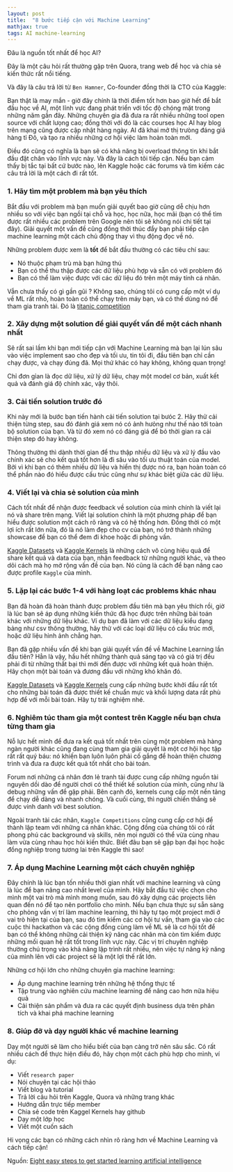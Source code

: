 ```yaml
---
layout: post
title:  "8 bước tiếp cận với Machine Learning"
mathjax: true
tags: AI machine-learning
---
```

Đâu là nguồn tốt nhất để học AI?

Đây là một câu hỏi rất thường gặp trên Quora, trang web để học và chia sẻ kiến thức rất nổi tiếng.

Và đây là câu trả lời từ `Ben Hamner`, Co-founder đồng thời là CTO của Kaggle:

Bạn thật là may mắn - giờ đây chính là thời điểm tốt hơn bao giờ hết để bắt đầu học về AI, một lĩnh vực đang phát triển với tốc độ chóng mặt trong những năm gần đây. Những chuyên gia đã đưa ra rất nhiều những tool open source với chất lưọng cao; đồng thời với đó là các courses học AI hay blog trên mạng cũng được cập nhật hàng ngày. AI đã khai mở thị trưòng đáng giá hàng tỉ Đô, và tạo ra nhiều những cơ hội việc làm hoàn toàn mới.

Điều đó cũng có nghĩa là bạn sẽ có khả năng bị overload thông tin khi bắt đầu đặt chân vào lĩnh vực này. Và đây là cách tôi tiếp cận. Nếu bạn cảm thấy bị tắc tại bất cứ bước nào, lên Kaggle hoặc các forums và tìm kiếm các câu trả lời là một cách đi rất tốt.


### 1. Hãy tìm một problem mà bạn yêu thích
Bắt đầu với problem mà bạn muốn giải quyết bao giờ cũng dễ chịu hơn nhiều so với việc bạn ngồi tại chỗ và học, học nữa, học mãi (bạn có thể tìm được rất nhiều các problem trên Google nên tôi sẽ không nói chi tiết tại đây). Giải quyết một vấn đề cũng đồng thời thúc đẩy bạn phải tiếp cận machine learning một cách chủ động thay vì thụ động đọc về nó.

Những problem được xem là **tốt** để bắt đầu thường có các tiêu chí sau:
- Nó thuộc phạm trù mà bạn hứng thú
- Bạn có thể thu thập được các dữ liệu phù hợp và sẵn có với problem đó
- Bạn có thể làm việc được với các dữ liệu đó trên một máy tính cá nhân.

Vẫn chưa thấy có gì gần gũi ? Không sao, chúng tôi có cung cấp một ví dụ về ML rất nhỏ, hoàn toàn có thể chạy trên máy bạn, và có thể dùng nó để tham gia tranh tài. Đó là [titanic competition](!https://www.kaggle.com/c/titanic)

### 2. Xây dựng một solution để giải quyết vấn đề một cách nhanh nhất
Sẽ rất sai lầm khi bạn mới tiếp cận với Machine Learning mà bạn lại lún sâu vào việc implement sao cho đẹp và tối ưu, tin tôi đi, đầu tiên bạn chỉ cần chạy được, và chạy đúng đã. Mọi thứ khác có hay không, không quan trọng!

Chỉ đơn gỉan là đọc dữ liệu, xử lý dữ liệu, chạy một model cơ bản, xuất kết quả và đánh giá độ chính xác, vậy thôi.

### 3. Cải tiến solution trước đó
Khi này mới là bước bạn tiến hành cải tiến solution tại bưóc 2.
Hãy thử cải thiện từng step, sau đó đánh giá xem nó có ảnh hưỏng như thế nào tới toàn bộ solution của bạn. Và từ đó xem nó có đáng giá để bỏ thời gian ra cải thiện step đó hay không.

Thông thường thì dành thời gian để thu thập nhiều dữ liệu và xử lý đầu vào chính xác sẽ cho kết quả tốt hơn là đi sâu vào tối ưu thuật toán của model. Bởi vì khi bạn có thêm nhiều dữ liệu và hiển thị được nó ra, bạn hoàn toàn có thể phần nào đó hiểu được cấu trúc cũng như sự khác biệt giữa các dữ liệu.

### 4. Viết lại và chia sẻ solution của mình
Cách tốt nhất để nhận được feedback về solution của mình chính là viết lại nó và share trên mạng. Viết lại solution chính là một phương pháp để bạn hiểu được solution một cách rõ ràng và có hệ thống hơn. Đồng thời có một lợi ích rất lớn nữa, đó là nó làm đẹp cho cv của bạn, nó trở thành những showcase để bạn có thể đem đi khoe hoặc đi phỏng vấn.

[Kaggle Datasets](!https://www.kaggle.com/datasets) và [Kaggle Kernels](!https://www.kaggle.com/kernels) là những cách vô cùng hiệu quả để share kết quả và data của bạn, nhận feedback từ những người khác, và theo dõi cách mà họ mở rộng vấn đề của bạn. Nó cũng là cách để bạn nâng cao được profile `Kaggle` của mình.

### 5. Lặp lại các bước 1-4 với hàng loạt các problems khác nhau
Bạn đã hoàn đã hoàn thành được problem đầu tiên mà bạn yêu thích rồi, giờ là lúc bạn sẽ áp dụng những kiến thức đã học được trên những bài toán khác với những dữ liệu khác.
Ví dụ bạn đã làm với các dữ liệu kiểu dạng bảng như csv thông thường, hãy thử với các loại dữ liệu có cấu trúc mới, hoặc dữ liệu hình ảnh chẳng hạn.

Bạn đã gặp nhiều vấn đề khi bạn giải quyết vấn đề về Machine Learning lần đầu tiên? Hẳn là vậy, hầu hết những thành quả sáng tạo và có giá trị đều phải đi từ những thất bại thì mới đến được với những kết quả hoàn thiện. Hãy chọn một bài toán và đương đầu với những khó khăn đó.

[Kaggle Datasets](!https://www.kaggle.com/datasets) và [Kaggle Kernels](!https://www.kaggle.com/kernels) cung cấp những bước khởi đầu rất tốt cho những bài toán đã được thiết kế chuẩn mực và khối lượng data rất phù hợp để với mỗi bài toán. Hãy tự trải nghiệm nhé.

### 6. Nghiêm túc tham gia một contest trên Kaggle nếu bạn chưa từng tham gia
Nỗ lực hết mình để đưa ra kết quả tốt nhất trên cùng một problem mà hàng ngàn người khác cũng đang cùng tham gia giải quyết là một cơ hội học tập rất rất quý báu: nó khiến bạn luôn luôn phải cố gắng để hoàn thiện chương trình và đưa ra được kết quả tốt nhất cho bài toán.

Forum nơi những cá nhân đơn lẻ tranh tài được cung cấp những nguồn tài nguyên dồi dào để người chơi có thể thiết kế solution của mình, cũng như là debug những vấn đề gặp phải. Bên cạnh đó, kernels cung cấp một nền tảng để chạy dễ dàng và nhanh chóng. Và cuối cùng, thì người chiến thắng sẽ được vinh danh với best solution.

Ngoài tranh tài các nhân, `Kaggle Competitions` cũng cung cấp cơ hội để  thành lập team với những cá nhân khác. Cộng đồng của chúng tôi có rất phong phú các background và skills, nên mọi người có thể vừa cùng nhau làm vừa cùng nhau học hỏi kiến thức. Biết đâu bạn sẽ gặp bạn đại học hoặc đồng nghiệp trong tương lai trên Kaggle thì sao!

### 7. Áp dụng Machine Learning một cách chuyên nghiệp
Đây chính là lúc bạn tốn nhiều thời gian nhất với machine learning và cũng là lúc để bạn nâng cao nhất level của mình. Hãy bắt đầu từ việc chọn cho mình một vai trò mà mình mong muốn, sau đó xây dựng các projects liên quan đến nó để tạo nên portfolio cho mình. Nếu bạn chưa thực sự sẵn sàng cho phỏng vấn vị trí làm machine learning, thì hãy tự tạo một project mới ở vai trò hiện tại của bạn, sau đó tìm kiếm các cơ hội tư vấn, tham gia vào các cuộc thi hackathon và các cộng đồng cùng làm về ML sẽ là cơ hội tốt để bạn có thể không những cải thiện kỹ năng các nhân mà còn tìm kiếm được những mối quan hệ rất tốt trong lĩnh vực này. Các vị trí chuyên nghiệp thường chú trọng vào khả năng lập trình rất nhiều, nên việc tự nâng kỹ năng của mình lên với các project sẽ là một lợi thế rất lớn.

Những cơ hội lớn cho những chuyên gia machine learning:
- Áp dụng machine learning trên những hệ thống thực tế
- Tập trung vào nghiên cứu machine learning để nâng cao hơn nữa hiệu quả
- Cải thiện sản phẩm và đưa ra các quyết định business dựa trên phân tích và khai phá machine learning

### 8. Giúp đỡ và dạy người khác về machine learning
Dạy một người sẽ làm cho hiểu biết của bạn càng trở nên sâu sắc. Có rất nhiều cách để thực hiện điều đó, hãy chọn một cách phù hợp cho mình, ví dụ:
- Viết `research paper`
- Nói chuyện tại các hội thảo
- Viết blog và tutorial
- Trả lời câu hỏi trên Kaggle, Quora và những trang khác
- Hướng dẫn trực tiếp member
- Chia sẻ code trên Kaggel Kernels hay github
- Dạy một lớp học
- Viết một cuốn sách

Hi vọng các bạn có những cách nhìn rõ ràng hơn về Machine Learning và cách tiếp cận!

Nguồn: [Eight easy steps to get started learning artificial intelligence](https://www.forbes.com/sites/quora/2017/04/05/eight-easy-steps-to-get-started-learning-artificial-intelligence/#15ae0770b117)
